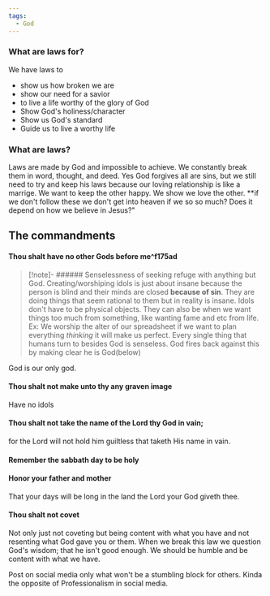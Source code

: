 ```yaml
---
tags:
  - God
---
```

### What are laws for?
We have laws to 
- show us how broken we are
- show our need for a savior
- to live a life worthy of the glory of God
- Show God's holiness/character
- Show us God's standard
- Guide us to live a worthy life
### What are laws?
Laws are made by God and impossible to achieve. We constantly break them in word, thought, and deed. 
Yes God forgives all are sins, but we still need to try and keep his laws because our loving relationship is like a marrige. We want to keep the other happy. We show we love the other. 
**if we don't follow these we don't get into heaven if we so so much? Does it depend on how we believe in Jesus?"
## The commandments

#### Thou shalt have no other Gods before me^f175ad
> [!note]- ###### Senselessness
> of seeking refuge with anything but God. 
Creating/worshiping idols is just about insane because the person is blind and their minds are closed **because of sin**. They are doing things that seem rational to them but in reality is insane. 
Idols don't have to be physical objects. They can also be when we want things too much from something, like wanting fame and etc from life. Ex: We worship the alter of our spreadsheet if we want to plan everything *thinking* it will make us perfect. 
Every single thing that humans turn to besides God is senseless. God fires back against this by making clear he is God(below)

God is our only god. 

#### Thou shalt not make unto thy any graven image
Have no idols

#### Thou shalt not take the name of the Lord thy God in vain;
for the Lord will not hold him guiltless that taketh His name in vain. 

#### Remember the sabbath day to be holy

#### Honor your father and mother
That your days will be long in the land the Lord your God giveth thee.

#### Thou shalt not covet
Not only just not coveting but being content with what you have and not resenting what God gave you or them. When we break this law we question God's wisdom; that he isn't good enough. We should be humble and be content with what we have. 

Post on social media only what won't be a stumbling block for others. Kinda the opposite of Professionalism in social media. 
